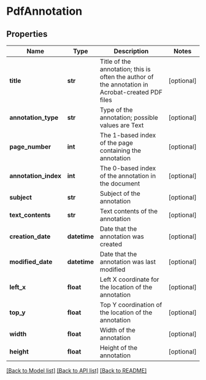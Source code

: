 # PdfAnnotation

## Properties
Name | Type | Description | Notes
------------ | ------------- | ------------- | -------------
**title** | **str** | Title of the annotation; this is often the author of the annotation in Acrobat-created PDF files | [optional] 
**annotation_type** | **str** | Type of the annotation; possible values are Text | [optional] 
**page_number** | **int** | The 1-based index of the page containing the annotation | [optional] 
**annotation_index** | **int** | The 0-based index of the annotation in the document | [optional] 
**subject** | **str** | Subject of the annotation | [optional] 
**text_contents** | **str** | Text contents of the annotation | [optional] 
**creation_date** | **datetime** | Date that the annotation was created | [optional] 
**modified_date** | **datetime** | Date that the annotation was last modified | [optional] 
**left_x** | **float** | Left X coordinate for the location of the annotation | [optional] 
**top_y** | **float** | Top Y coordination of the location of the annotation | [optional] 
**width** | **float** | Width of the annotation | [optional] 
**height** | **float** | Height of the annotation | [optional] 

[[Back to Model list]](../README.md#documentation-for-models) [[Back to API list]](../README.md#documentation-for-api-endpoints) [[Back to README]](../README.md)



